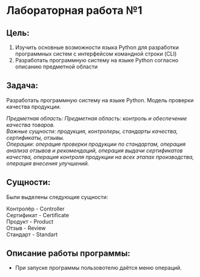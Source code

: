 # Лабораторная работа №1

## Цель: 
1. Изучить основные возможности языка Python для разработки программных систем с интерфейсом командной строки (CLI)
2. Разработать программную систему на языке Python согласно описанию предметной области
## Задача:
Разработать программную систему на языке Python. Модель проверки качества продукции.

<em>
Предметная область: Предметная область: контроль и обеспечение качества товаров.<br>
Важные сущности: продукция, контролеры, стандарты качества, сертификаты, отзывы.
<br>
Операции: операция проверки продукции по стандартам, операция анализа отзывов и рекомендаций, операция выдачи сертификатов качества, операция контроля продукции на всех этапах производства, операция внесения улучшений.
</em>

## Сущности:
Были выделены следующие сущности:

Контролёр - Controller <br>
Сертификат - Certificate <br>
Продукт - Product <br>
Отзыв - Review <br>
Стандарт - Standart <br>


## Описание работы программы:
- При запуске программы пользовотелю даётся меню операций. <br>
